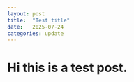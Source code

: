 ```yaml
---
layout: post
title:  "Test title"
date:   2025-07-24
categories: update
---
```


<h1> Hi this is a test post.</h1>

